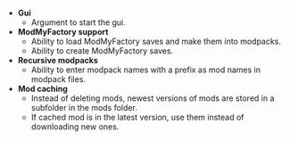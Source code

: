 * **Gui**
    * Argument to start the gui.
* **ModMyFactory support**
    * Ability to load ModMyFactory saves and make them into modpacks.
    * Ability to create ModMyFactory saves.
* **Recursive modpacks**
    * Ability to enter modpack names with a prefix as mod names in modpack files.
* **Mod caching**
    * Instead of deleting mods, newest versions of mods are stored in a subfolder in the mods folder.
    * If cached mod is in the latest version, use them instead of downloading new ones.

